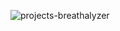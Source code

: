 ![projects-breathalyzer](https://github.com/user-attachments/assets/e080500e-03dc-4f9d-96c6-abf831109350)
